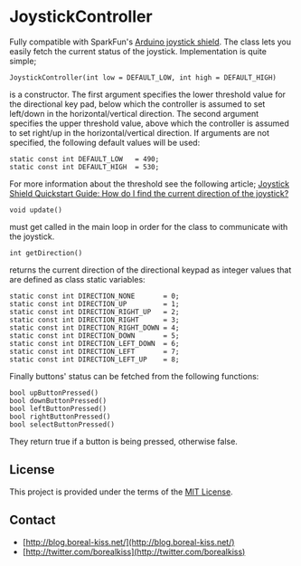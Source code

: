 # JoystickController

Fully compatible with SparkFun's [Arduino joystick shield](https://www.sparkfun.com/products/9760?). The class lets you easily fetch the current status of the joystick. Implementation is quite simple;

	JoystickController(int low = DEFAULT_LOW, int high = DEFAULT_HIGH)

is a constructor. The first argument specifies the lower threshold value for the directional key pad, below which the controller is assumed to set left/down in the horizontal/vertical direction. The second argument specifies the upper threshold value, above which the controller is assumed to set right/up in the horizontal/vertical direction. If arguments are not specified, the following default values will be used:

	static const int DEFAULT_LOW   = 490;
	static const int DEFAULT_HIGH  = 530;

For more information about the threshold see the following article; [Joystick Shield Quickstart Guide: How do I find the current direction of the joystick?](http://www.sparkfun.com/tutorials/171#direction)

	void update()

must get called in the main loop in order for the class to communicate with the joystick.

	int getDirection()

returns the current direction of the directional keypad as integer values that are defined as class static variables:

	static const int DIRECTION_NONE       = 0;
	static const int DIRECTION_UP         = 1;
	static const int DIRECTION_RIGHT_UP   = 2;
	static const int DIRECTION_RIGHT      = 3;
	static const int DIRECTION_RIGHT_DOWN = 4;
	static const int DIRECTION_DOWN       = 5;
	static const int DIRECTION_LEFT_DOWN  = 6;
	static const int DIRECTION_LEFT       = 7;
	static const int DIRECTION_LEFT_UP    = 8;

Finally buttons' status can be fetched from the following functions:

	bool upButtonPressed()
	bool downButtonPressed()
	bool leftButtonPressed()
	bool rightButtonPressed()
	bool selectButtonPressed()

They return true if a button is being pressed, otherwise false.

## License

This project is provided under the terms of the [MIT License](http://www.opensource.org/licenses/mit-license.php).

## Contact

* [http://blog.boreal-kiss.net/](http://blog.boreal-kiss.net/)
* [http://twitter.com/borealkiss](http://twitter.com/borealkiss)